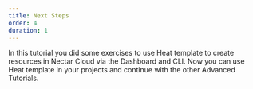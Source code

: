 ```yaml
---
title: Next Steps
order: 4
duration: 1
---
```


In this tutorial you did some exercises to use Heat template to create resources in Nectar Cloud via the Dashboard and CLI. Now you can use Heat template in your projects and continue with the other Advanced Tutorials.